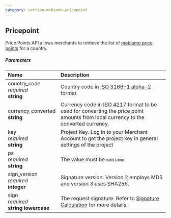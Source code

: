 ```yaml
---
category: section-mobiamo-pricepoint
---
```


## Pricepoint

Price Points API allows merchants to retrieve the list of [mobiamo price points](http://www.mobiamo.com/coverage) for a country.

##### Parameters

| Name | Description|
|:---|:---|
|country_code <br>*required* <br>**string**| Country code in [ISO 3166-1 alpha-2](https://en.wikipedia.org/wiki/ISO_3166-1_alpha-2) format.|
|currency_converted <br>**string**| Currency code in [ISO 4217](http://en.wikipedia.org/wiki/ISO_4217#Active_codes) format to be used for converting the price point amounts from local currency to the converted currency.|
|key <br>*required* <br>**string**| Project Key. Log in to your Merchant Account to get the project key in general settings of the project|
|ps <br>*required* <br>**string**| The value must be ```mobiamo```.|
|sign_version <br>*required*<br>**integer**| Signature version. Version 2 employs MD5 and version 3 uses SHA256.|
|sign <br>*required*<br>**string lowercase**| The request signature. Refer to [Signature Calculation](/signature-calculation) for more details.|
